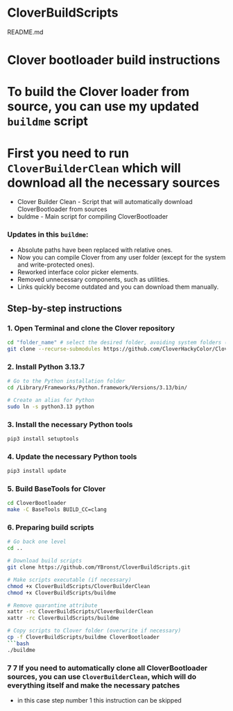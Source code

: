 # CloverBuildScripts
README.md
# Clover bootloader build instructions

# To build the Clover loader from source, you can use my **updated `buildme` script**
# First you need to run `CloverBuilderClean` which will download all the necessary sources

- Clover Builder Clean - Script that will automatically download CloverBootloader from sources
- buldme - Main script for compiling CloverBootloader

### Updates in this `buildme`:

* Absolute paths have been replaced with relative ones.
* Now you can compile Clover from any user folder (except for the system and write-protected ones).
* Reworked interface color picker elements.
* Removed unnecessary components, such as utilities.
* Links quickly become outdated and you can download them manually.

## Step-by-step instructions

### 1. Open Terminal and clone the Clover repository

```bash
cd "folder_name" # select the desired folder, avoiding system folders (as usual src)
git clone --recurse-submodules https://github.com/CloverHackyColor/CloverBootloader.git
```

### 2. Install Python 3.13.7

```bash
# Go to the Python installation folder
cd /Library/Frameworks/Python.framework/Versions/3.13/bin/

# Create an alias for Python
sudo ln -s python3.13 python
```

### 3. Install the necessary Python tools

```bash
pip3 install setuptools
```
### 4. Update the necessary Python tools
```bash
pip3 install update
```

### 5. Build BaseTools for Clover

```bash
cd CloverBootloader
make -C BaseTools BUILD_CC=clang
```

### 6. Preparing build scripts

```bash
# Go back one level
cd ..

# Download build scripts
git clone https://github.com/YBronst/CloverBuildScripts.git

# Make scripts executable (if necessary)
chmod +x CloverBuildScripts/CloverBuilderClean
chmod +x CloverBuildScripts/buildme

# Remove quarantine attribute
xattr -rc CloverBuildScripts/CloverBuilderClean
xattr -rc CloverBuildScripts/buildme

# Copy scripts to Clover folder (overwrite if necessary)
cp -f CloverBuildScripts/buildme CloverBootloader
```bash
./buildme
```
### 7 7 If you need to automatically clone all CloverBootloader sources, you can use `CloverBuilderClean`, which will do everything itself and make the necessary patches
- in this case step number 1 this instruction can be skipped

